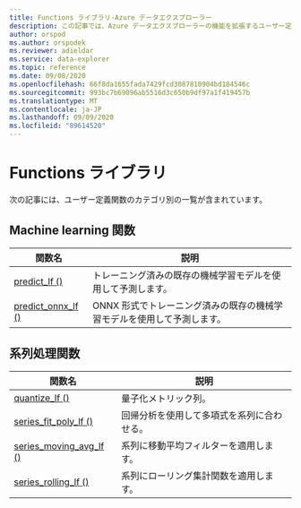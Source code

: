 ```yaml
---
title: Functions ライブラリ-Azure データエクスプローラー
description: この記事では、Azure データエクスプローラーの機能を拡張するユーザー定義関数について説明します。
author: orspod
ms.author: orspodek
ms.reviewer: adieldar
ms.service: data-explorer
ms.topic: reference
ms.date: 09/08/2020
ms.openlocfilehash: 66f8da1655fada7429fcd3087810904bd184546c
ms.sourcegitcommit: 993bc7b69096ab5516d3c650b9df97a1f419457b
ms.translationtype: MT
ms.contentlocale: ja-JP
ms.lasthandoff: 09/09/2020
ms.locfileid: "89614520"
---
```

# <a name="functions-library"></a>Functions ライブラリ

次の記事には、ユーザー定義関数のカテゴリ別の一覧が含まれています。

## <a name="machine-learning-functions"></a>Machine learning 関数

|関数名     |説明                                          |
|-------------------------|--------------------------------------------------------|
|[predict_lf ()](predict-lf.md)|トレーニング済みの既存の機械学習モデルを使用して予測します。 |
|[predict_onnx_lf ()](predict-onnx-lf.md)| ONNX 形式でトレーニング済みの既存の機械学習モデルを使用して予測します。 |

## <a name="series-processing-functions"></a>系列処理関数

|関数名     |説明                                          |
|-------------------------|--------------------------------------------------------|
|[quantize_lf ()](quantize-lf.md)|量子化メトリック列。 |
|[series_fit_poly_lf ()](series-fit-poly-lf.md)|回帰分析を使用して多項式を系列に合わせる。 |
|[series_moving_avg_lf ()](series-moving-avg-lf.md)|系列に移動平均フィルターを適用します。 |
|[series_rolling_lf ()](series-rolling-lf.md)|系列にローリング集計関数を適用します。 |
